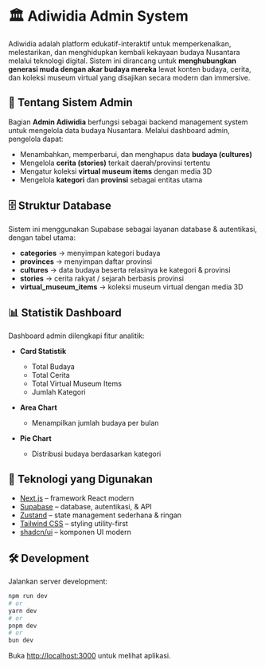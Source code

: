 # 🏛️ Adiwidia Admin System

Adiwidia adalah platform edukatif-interaktif untuk memperkenalkan, melestarikan, dan menghidupkan kembali kekayaan budaya Nusantara melalui teknologi digital.
Sistem ini dirancang untuk **menghubungkan generasi muda dengan akar budaya mereka** lewat konten budaya, cerita, dan koleksi museum virtual yang disajikan secara modern dan immersive.

## 🎯 Tentang Sistem Admin

Bagian **Admin Adiwidia** berfungsi sebagai backend management system untuk mengelola data budaya Nusantara. Melalui dashboard admin, pengelola dapat:

* Menambahkan, memperbarui, dan menghapus data **budaya (cultures)**
* Mengelola **cerita (stories)** terkait daerah/provinsi tertentu
* Mengatur koleksi **virtual museum items** dengan media 3D
* Mengelola **kategori** dan **provinsi** sebagai entitas utama

## 🗄️ Struktur Database

Sistem ini menggunakan Supabase sebagai layanan database & autentikasi, dengan tabel utama:

* **categories** → menyimpan kategori budaya
* **provinces** → menyimpan daftar provinsi
* **cultures** → data budaya beserta relasinya ke kategori & provinsi
* **stories** → cerita rakyat / sejarah berbasis provinsi
* **virtual\_museum\_items** → koleksi museum virtual dengan media 3D

## 📊 Statistik Dashboard

Dashboard admin dilengkapi fitur analitik:

* **Card Statistik**

  * Total Budaya
  * Total Cerita
  * Total Virtual Museum Items
  * Jumlah Kategori

* **Area Chart**

  * Menampilkan jumlah budaya per bulan

* **Pie Chart**

  * Distribusi budaya berdasarkan kategori

## 🚀 Teknologi yang Digunakan

* [Next.js](https://nextjs.org/) – framework React modern
* [Supabase](https://supabase.com/) – database, autentikasi, & API
* [Zustand](https://zustand-demo.pmnd.rs/) – state management sederhana & ringan
* [Tailwind CSS](https://tailwindcss.com/) – styling utility-first
* [shadcn/ui](https://ui.shadcn.com/) – komponen UI modern

## 🛠️ Development

Jalankan server development:

```bash
npm run dev
# or
yarn dev
# or
pnpm dev
# or
bun dev
```

Buka [http://localhost:3000](http://localhost:3000) untuk melihat aplikasi.

